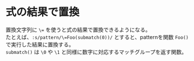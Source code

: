 # 式の結果で置換

置換文字列に `\=` を使うと式の結果で置換できるようになる。  
たとえば、`:s/pattern/\=Foo(submatch(0))/` とすると、patternを関数 `Foo()` で実行した結果に置換する。  
`submatch()` は `\0` や `\1` と同様に数字に対応するマッチグループを返す関数。
